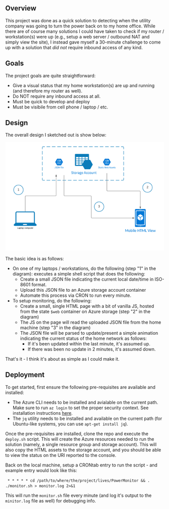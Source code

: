 ## Overview

This project was done as a quick solution to detecting when the utility company 
was going to turn the power back on to my home office. While there are of course many
solutions I could have taken to check if my router / workstation(s) were up (e.g., 
setup a web server / outbound NAT and simply view the site), I instead gave myself a 
30-minute challenge to come up with a solution that _did not_ require inbound access 
of any kind. 

## Goals

The project goals are quite straightforward:

* Give a visual status that my home workstation(s) are up and running (and therefore my 
  router as well).
* Do NOT require any inbound access at all.
* Must be quick to develop and deploy
* Must be visibile from cell phone / laptop / etc.

## Design

The overall design I sketched out is show below:

![Architecture Diagram](docs/architecture.png)

The basic idea is as follows:

* On one of my laptops / workstations, do the following (step "1" in the diagram):
  executes a simple shell script that does the following:
  * Create a small JSON file indicating the current local date/time in ISO-8601 format.
  * Upload this JSON file to an Azure storage account container
  * Automate this process via CRON to run every minute.
* To setup monitoring, do the following:
  * Create a small, single HTML page with a bit of vanilla JS, hosted from the state `$web` 
    container on Azure storage (step "2" in the diagram)
  * The JS on the page will read the uploaded JSON file from the home machine (step "3" in the diagram)
  * The JSON file will be parsed to update/present a simple animation indicating the 
    current status of the home network as follows:
    * If it's been updated within the last minute, it's assumed up.
    * If there was been no update in 2 minutes, it's assumed down.

That's it - I think it's about as simple as I could make it.

## Deployment

To get started, first ensure the following pre-requisites are available and installed:

* The Azure CLI needs to be installed and avialable on the current path. Make sure 
  to run `az login` to set the proper security context. See installation 
  instructions [here](https://docs.microsoft.com/en-us/cli/azure/install-azure-cli).
* The `jq` utility needs to be installed and available on the current path 
  (for Ubuntu-like systems, you can use `apt-get install jq`).

Once the pre-requisites are installed, clone the repo and execute the `deploy.sh` script. 
This will create the Azure resources needed to run the solution (namely, a single resource group 
and storage account). This will also copy the HTML assets to the storage account, and you should 
be able to view the status on the URI reported to the console.

Back on the local machine, setup a CRONtab entry to run the script - and example entry 
would look like this:

` * * * * * cd /path/to/where/the/project/lives/PowerMonitor && . ./monitor.sh > monitor.log 2>&1`

This will run the `monitor.sh` file every minute (and log it's output to the `minitor.log` file as well)
for debugging info.